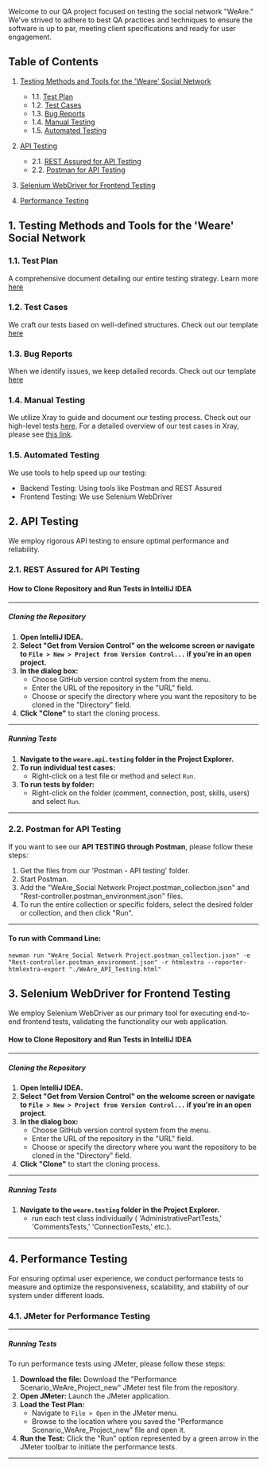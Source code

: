 Welcome to our QA project focused on testing the social network "WeAre." We've strived to adhere to best QA practices and techniques to ensure the software is up to par, meeting client specifications and ready for user engagement.

## Table of Contents

1. [Testing Methods and Tools for the 'Weare' Social Network](#testing-methods-and-tools-for-the-weare-social-network)
    - 1.1. [Test Plan](#test-plan)
    - 1.2. [Test Cases](#test-cases)
    - 1.3. [Bug Reports](#bug-reports)
    - 1.4. [Manual Testing](#manual-testing)
    - 1.5. [Automated Testing](#automated-testing)

2. [API Testing](#api-testing)
    - 2.1. [REST Assured for API Testing](#rest-assured-for-api-testing)
    - 2.2. [Postman for API Testing](#postman-for-api-testing)

3. [Selenium WebDriver for Frontend Testing](#selenium-webdriver-for-frontend-testing)

4. [Performance Testing](#performance-testing)


<a id="testing-methods-and-tools-for-the-weare-social-network"></a>
## 1. Testing Methods and Tools for the 'Weare' Social Network
<a id="test-plan"></a>
### 1.1. Test Plan
   A comprehensive document detailing our entire testing strategy. Learn more [here](https://docs.google.com/document/d/1qusFY8wjJVw9leNYCJ7APmfFNE0kEHXNIHZeShnHOB4/edit#heading=h.ko13e0l973xx)

<a id="test-cases"></a>
### 1.2. Test Cases
   We craft our tests based on well-defined structures. Check out our template [here](https://docs.google.com/document/d/1YDBI0sy6ODsjIGpJVKsuTKlMj6wY28wweYQ9745Uajk/edit) 

<a id="bug-reports"></a>
### 1.3. Bug Reports
  When we identify issues, we keep detailed records. Check out our template [here](https://docs.google.com/document/d/1v188BdkWdBaDQyoSngY2v4bKK9Iwz23AxYw_GooJ2b0/edit)

<a id="manual-testing"></a>
### 1.4. Manual Testing
   We utilize Xray to guide and document our testing process. Check out our high-level tests [here](https://docs.google.com/document/d/13JbtgMkoewZqYxkTAWf48Ov5XlUKCpQye8NzAHrx_f4/edit#heading=h.guc4o2h0okqz).
   For a detailed overview of our test cases in Xray, please see [this link](https://tsvetan-iliev.atlassian.net/jira/software/c/projects/WEAR/boards/4/timeline).

<a id="automated-testing"></a>
### 1.5. Automated Testing
   We use tools to help speed up our testing:
   - Backend Testing: Using tools like Postman and REST Assured
   - Frontend Testing: We use Selenium WebDriver
 
<a id="api-testing"></a>
## 2. API Testing
We employ rigorous API testing to ensure optimal performance and reliability.

<a id="rest-assured-for-api-testing"></a>

### 2.1. REST Assured for API Testing

#### How to Clone Repository and Run Tests in IntelliJ IDEA

---

##### Cloning the Repository

1. **Open IntelliJ IDEA.**
2. **Select "Get from Version Control" on the welcome screen or navigate to `File > New > Project from Version Control...` if you're in an open project.**
3. **In the dialog box:**
    - Choose  GitHub version control system from the menu.
    - Enter the URL of the repository in the "URL" field.
    - Choose or specify the directory where you want the repository to be cloned in the "Directory" field.
4. **Click "Clone"** to start the cloning process.

---

##### Running Tests

1. **Navigate to the `weare.api.testing` folder in the Project Explorer.**
2. **To run individual test cases:**
    - Right-click on a test file or method and select `Run`.
3. **To run tests by folder:**
    - Right-click on the folder (comment, connection, post, skills, users) and select `Run`.

---

<a id="postman-for-api-testing"></a>

### 2.2. Postman for API Testing

If you want to see our **API TESTING through Postman**, please follow these steps:

1.  Get the files from our 'Postman - API testing' folder.
2.  Start Postman.
3.  Add the "WeAre_Social Network Project.postman_collection.json" and "Rest-controller.postman_environment.json" files.
4.  To run the entire collection or specific folders, select the desired folder or collection, and then click "Run".
  
---

#### To run with Command Line:

```shell
newman run "WeAre_Social Network Project.postman_collection.json" -e "Rest-controller.postman_environment.json" -r htmlextra --reporter-htmlextra-export "./WeAre_API_Testing.html"

```

<a id="selenium-webdriver-for-frontend-testing"></a>

## 3. Selenium WebDriver for Frontend Testing
We employ Selenium WebDriver as our primary tool for executing end-to-end frontend tests, validating the functionality our web application.

#### How to Clone Repository and Run Tests in IntelliJ IDEA

---

##### Cloning the Repository

1. **Open IntelliJ IDEA.**
2. **Select "Get from Version Control" on the welcome screen or navigate to `File > New > Project from Version Control...` if you're in an open project.**
3. **In the dialog box:**
    - Choose  GitHub version control system from the menu.
    - Enter the URL of the repository in the "URL" field.
    - Choose or specify the directory where you want the repository to be cloned in the "Directory" field.
4. **Click "Clone"** to start the cloning process.

---

##### Running Tests

1. **Navigate to the `weare.testing` folder in the Project Explorer.**
    - run each test class individually ( 'AdministrativePartTests,' 'CommentsTests,' 'ConnectionTests,' etc.).

---

<a id="performance-testing"></a>

## 4. Performance Testing
For ensuring optimal user experience, we conduct performance tests to measure and optimize the responsiveness, scalability, and stability of our system under different loads.

### 4.1. JMeter for Performance Testing

---

##### Running Tests
To run performance tests using JMeter, please follow these steps:

1. **Download the file:** Download the "Performance Scenario_WeAre_Project_new" JMeter test file from the repository.
2. **Open JMeter:** Launch the JMeter application.
3. **Load the Test Plan:**
    - Navigate to `File > Open` in the JMeter menu.
    - Browse to the location where you saved the "Performance Scenario_WeAre_Project_new" file and open it.
4. **Run the Test:** Click the "Run" option represented by a green arrow in the JMeter toolbar to initiate the performance tests.

---




